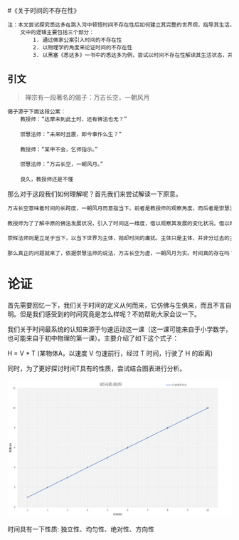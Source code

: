 #《关于时间的不存在性》
```txt
注：本文尝试探究悉达多在跳入河中顿悟时间不存在性后如何建立其完整的世界观，指导其生活。
    文中的逻辑主要包括三个部分：
        1. 通过佛家公案引入时间的不存在性
        2. 以物理学的角度来论证时间的不存在性
        3. 以黑塞《悉达多》一书中的悉达多为例，尝试以时间不存在性解读其生活状态，并尝试基于此原理构建一个世界观。
```

## 引文

> 禅宗有一段著名的偈子：万古长空，一朝风月

```txt
偈子源于下面这段公案：
    教授师：“达摩未到此土时，还有佛法也无？”

    崇慧法师：“未来时且置，即今事作么生？”

    教授师：“某甲不会，乞师指示。”

    崇慧法师：“万古长空，一朝风月。”

    良久，教授师还是不懂
```
那么对于这段我们如何理解呢？首先我们来尝试解读一下原意。
```txt
万古长空意味着时间的长跨度，一朝风月而意指当下。前者是教授师的观察角度，而后者是崇慧法师的观察角度。

教授师为了了解中原的佛法发展状况，引入了时间这一维度，借以观察其发展的变化状况。借以时间将主体分为多段，来观察每一段的性质，所以有了达摩来之前，达摩来之后这一说法。

崇辉法师则是立足于当下，以当下世界为主体，抛却时间的庸扰。主体只是主体，并非分过去的主体、现在的主体、未来的主体。这不过是我们观察的障碍，耽误我们与当下世界的圆融统一。中原的佛法从来就不分达摩来之前，达摩来之后，中原的佛法与时间无关，从来都存在。亦如《杂阿含经》中所言：“若佛出世，若未出世，此法常在”。佛法一直都在中原大地存在，同样每个人身上亦是如此，每个人身上都有佛性，自性成佛。

那么真正的问题就来了，依据崇慧法师的说法，万古长空为虚，一朝风月为实。时间真的存在吗？
```
# 论证

首先需要回忆一下，我们关于时间的定义从何而来，它仿佛与生俱来，而且不言自明。但是我们感受到的时间究竟是怎么样呢？不妨帮助大家会议一下。

我们关于时间最系统的认知来源于匀速运动这一课（这一课可能来自于小学数学，也可能来自于初中物理的第一课）。主要介绍了如下这个式子：

H = V * T (某物体A，以速度 V 匀速前行，经过 T 时间，行驶了 H 的距离) 

同时，为了更好探讨时间T具有的性质，尝试结合图表进行分析。

![匀速运动的表](./.img/2022-01-28_11-32-02.png)

时间具有一下性质: 独立性、均匀性、绝对性、方向性

